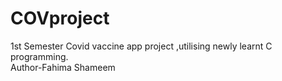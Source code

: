 # COVproject
1st Semester Covid vaccine app project ,utilising newly learnt C programming.
<br>
Author-Fahima Shameem
